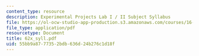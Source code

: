```yaml
---
content_type: resource
description: Experimental Projects Lab I / II Subject Syllabus
file: https://ol-ocw-studio-app-production.s3.amazonaws.com/courses/16-621-experimental-projects-i-spring-2003/55bb9a8777352bdb636d24b276c1d18f_62x_syll.pdf
file_type: application/pdf
resourcetype: Document
title: 62x_syll.pdf
uid: 55bb9a87-7735-2bdb-636d-24b276c1d18f
---
```

